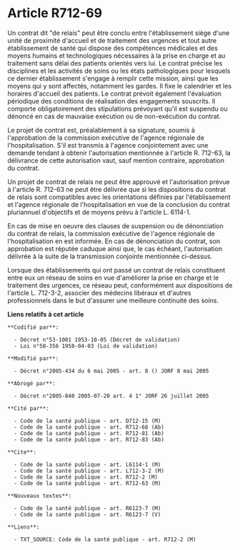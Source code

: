 # Article R712-69

Un contrat dit "de relais" peut être conclu entre l'établissement siège d'une unité de proximité d'accueil et de traitement
des urgences et tout autre établissement de santé qui dispose des compétences médicales et des moyens humains et
technologiques nécessaires à la prise en charge et au traitement sans délai des patients orientés vers lui. Le contrat
précise les disciplines et les activités de soins ou les états pathologiques pour lesquels ce dernier établissement s'engage
à remplir cette mission, ainsi que les moyens qui y sont affectés, notamment les gardes. Il fixe le calendrier et les
horaires d'accueil des patients. Le contrat prévoit également l'évaluation périodique des conditions de réalisation des
engagements souscrits. Il comporte obligatoirement des stipulations prévoyant qu'il est suspendu ou dénoncé en cas de
mauvaise exécution ou de non-exécution du contrat.

Le projet de contrat est, préalablement à sa signature, soumis à l'approbation de la commission exécutive de l'agence
régionale de l'hospitalisation. S'il est transmis à l'agence conjointement avec une demande tendant à obtenir l'autorisation
mentionnée à l'article R. 712-63, la délivrance de cette autorisation vaut, sauf mention contraire, approbation du contrat.

Un projet de contrat de relais ne peut être approuvé et l'autorisation prévue à l'article R. 712-63 ne peut être délivrée que
si les dispositions du contrat de relais sont compatibles avec les orientations définies par l'établissement et l'agence
régionale de l'hospitalisation en vue de la conclusion du contrat pluriannuel d'objectifs et de moyens prévu à l'article L.
6114-1.

En cas de mise en oeuvre des clauses de suspension ou de dénonciation du contrat de relais, la commission exécutive de
l'agence régionale de l'hospitalisation en est informée. En cas de dénonciation du contrat, son approbation est réputée
caduque ainsi que, le cas échéant, l'autorisation délivrée à la suite de la transmission conjointe mentionnée ci-dessus.

Lorsque des établissements qui ont passé un contrat de relais constituent entre eux un réseau de soins en vue d'améliorer la
prise en charge et le traitement des urgences, ce réseau peut, conformément aux dispositions de l'article L. 712-3-2,
associer des médecins libéraux et d'autres professionnels dans le but d'assurer une meilleure continuité des soins.

**Liens relatifs à cet article**

	**Codifié par**:

	  - Décret n°53-1001 1953-10-05 (Décret de validation)
	  - Loi n°58-356 1958-04-03 (Loi de validation)

	**Modifié par**:

	  - Décret n°2005-434 du 6 mai 2005 - art. 8 () JORF 8 mai 2005

	**Abrogé par**:

	  - Décret n°2005-840 2005-07-20 art. 4 1° JORF 26 juillet 2005

	**Cité par**:

	  - Code de la santé publique - art. D712-15 (M)
	  - Code de la santé publique - art. R712-68 (Ab)
	  - Code de la santé publique - art. R712-81 (Ab)
	  - Code de la santé publique - art. R712-83 (Ab)

	**Cite**:

	  - Code de la santé publique - art. L6114-1 (M)
	  - Code de la santé publique - art. L712-3-2 (M)
	  - Code de la santé publique - art. R712-2 (M)
	  - Code de la santé publique - art. R712-63 (M)

	**Nouveaux textes**:

	  - Code de la santé publique - art. R6123-7 (M)
	  - Code de la santé publique - art. R6123-7 (V)

	**Liens**:

	  - TXT_SOURCE: Code de la santé publique - art. R712-2 (M)
